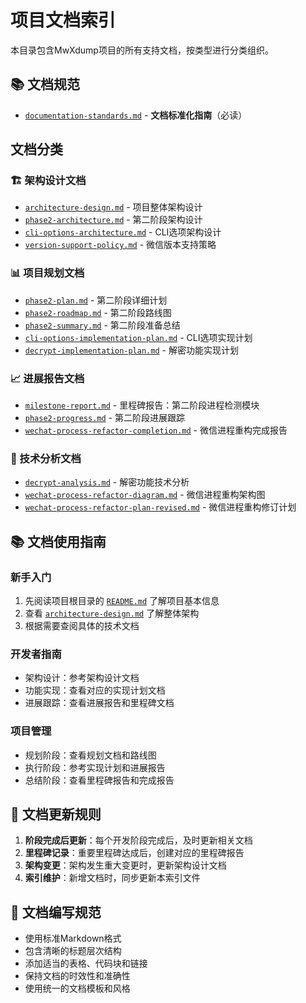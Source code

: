 # 项目文档索引

本目录包含MwXdump项目的所有支持文档，按类型进行分类组织。

## 📚 文档规范
- [`documentation-standards.md`](./documentation-standards.md) - **文档标准化指南**（必读）

##  文档分类

### 🏗️ 架构设计文档
- [`architecture-design.md`](./architecture-design.md) - 项目整体架构设计
- [`phase2-architecture.md`](./phase2-architecture.md) - 第二阶段架构设计
- [`cli-options-architecture.md`](./cli-options-architecture.md) - CLI选项架构设计
- [`version-support-policy.md`](./version-support-policy.md) - 微信版本支持策略

### 📊 项目规划文档
- [`phase2-plan.md`](./phase2-plan.md) - 第二阶段详细计划
- [`phase2-roadmap.md`](./phase2-roadmap.md) - 第二阶段路线图
- [`phase2-summary.md`](./phase2-summary.md) - 第二阶段准备总结
- [`cli-options-implementation-plan.md`](./cli-options-implementation-plan.md) - CLI选项实现计划
- [`decrypt-implementation-plan.md`](./decrypt-implementation-plan.md) - 解密功能实现计划

### 📈 进展报告文档
- [`milestone-report.md`](./milestone-report.md) - 里程碑报告：第二阶段进程检测模块
- [`phase2-progress.md`](./phase2-progress.md) - 第二阶段进展跟踪
- [`wechat-process-refactor-completion.md`](./wechat-process-refactor-completion.md) - 微信进程重构完成报告

### 🔧 技术分析文档
- [`decrypt-analysis.md`](./decrypt-analysis.md) - 解密功能技术分析
- [`wechat-process-refactor-diagram.md`](./wechat-process-refactor-diagram.md) - 微信进程重构架构图
- [`wechat-process-refactor-plan-revised.md`](./wechat-process-refactor-plan-revised.md) - 微信进程重构修订计划

## 📚 文档使用指南

### 新手入门
1. 先阅读项目根目录的 [`README.md`](../README.md) 了解项目基本信息
2. 查看 [`architecture-design.md`](./architecture-design.md) 了解整体架构
3. 根据需要查阅具体的技术文档

### 开发者指南
- 架构设计：参考架构设计文档
- 功能实现：查看对应的实现计划文档
- 进展跟踪：查看进展报告和里程碑文档

### 项目管理
- 规划阶段：查看规划文档和路线图
- 执行阶段：参考实现计划和进展报告
- 总结阶段：查看里程碑报告和完成报告

## 🔄 文档更新规则

1. **阶段完成后更新**：每个开发阶段完成后，及时更新相关文档
2. **里程碑记录**：重要里程碑达成后，创建对应的里程碑报告
3. **架构变更**：架构发生重大变更时，更新架构设计文档
4. **索引维护**：新增文档时，同步更新本索引文件

## 📝 文档编写规范

- 使用标准Markdown格式
- 包含清晰的标题层次结构
- 添加适当的表格、代码块和链接
- 保持文档的时效性和准确性
- 使用统一的文档模板和风格
